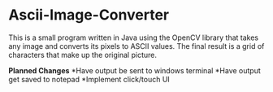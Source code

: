 # Ascii-Image-Converter
This is a small program written in Java using the OpenCV library that takes any image and converts its pixels to ASCII values. 
The final result is a grid of characters that make up the original picture.

**Planned Changes**
*Have output be sent to windows terminal
*Have output get saved to notepad
*Implement click/touch UI
